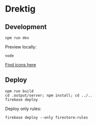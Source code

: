 # Drektig

## Development

```
npm run dev
```

Preview locally:

```
node

```

[Find icons here](https://icones.js.org/collection/mdi?s=barn)

## Deploy

```
npm run build
cd .output/server; npm install; cd ../..
firebase deploy
```

Deploy only rules:

```
firebase deploy --only firestore:rules
```
